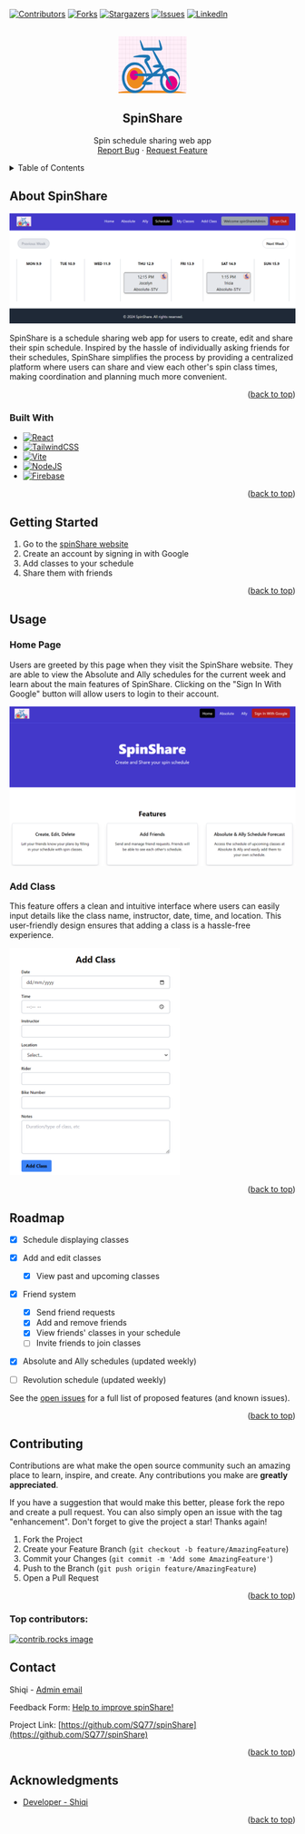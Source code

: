 <a id="readme-top"></a>

<!--
*** I'm using markdown "reference style" links for readability.
*** Reference links are enclosed in brackets [ ] instead of parentheses ( ).
*** See the bottom of this document for the declaration of the reference variables
*** for contributors-url, forks-url, etc. This is an optional, concise syntax you may use.
*** https://www.markdownguide.org/basic-syntax/#reference-style-links
-->
[![Contributors][contributors-shield]][contributors-url]
[![Forks][forks-shield]][forks-url]
[![Stargazers][stars-shield]][stars-url]
[![Issues][issues-shield]][issues-url]
[![LinkedIn][linkedin-shield]][linkedin-url]


<!-- PROJECT LOGO -->
<br />
<div align="center">
  <a href="https://github.com/SQ77/spinShare">
    <img src="src/assets/images/SpinShare.png" alt="Logo" width="120" height="100">
  </a>

<h2 align="center">SpinShare</h2>
  <p align="center">
    Spin schedule sharing web app
    <br />
    <a href="https://github.com/SQ77/spinShare/issues/new?labels=bug&template=bug-report---.md">Report Bug</a>
    ·
    <a href="https://github.com/SQ77/spinShare/issues/new?labels=enhancement&template=feature-request---.md">Request Feature</a>
  </p>
</div>



<!-- TABLE OF CONTENTS -->
<details>
  <summary>Table of Contents</summary>
  <ol>
    <li>
      <a href="#about-the-project">About SpinShare</a>
      <ul>
        <li><a href="#built-with">Built With</a></li>
      </ul>
    </li>
    <li>
      <a href="#getting-started">Getting Started</a>
    </li>
    <li><a href="#usage">Usage</a></li>
    <li><a href="#roadmap">Roadmap</a></li>
    <li><a href="#contributing">Contributing</a></li>
    <li><a href="#contact">Contact</a></li>
    <li><a href="#acknowledgments">Acknowledgments</a></li>
  </ol>
</details>


<!-- ABOUT THE PROJECT -->
## About SpinShare

<img src="src/assets/images/spinShare_screenshot.png" alt="SpinShare screenshot">

<br />

SpinShare is a schedule sharing web app for users to create, edit and share their spin schedule.
Inspired by the hassle of individually asking friends for their schedules, SpinShare simplifies the process by providing a centralized platform where users can share and view each other's spin class times, making coordination and planning much more convenient. 

<p align="right">(<a href="#readme-top">back to top</a>)</p>



### Built With

* [![React][React.js]][React-url]
* [![TailwindCSS][TailwindCSS]][TailwindCSS-url]
* [![Vite][Vite]][Vite-url]
* [![NodeJS][NodeJS]][NodeJS-url]
* [![Firebase][Firebase]][Firebase-url]

<p align="right">(<a href="#readme-top">back to top</a>)</p>



<!-- GETTING STARTED -->
## Getting Started

1. Go to the [spinShare website](https://spinshare77.web.app/)
2. Create an account by signing in with Google
3. Add classes to your schedule
4. Share them with friends


<p align="right">(<a href="#readme-top">back to top</a>)</p>



<!-- USAGE EXAMPLES -->
## Usage

### Home Page

Users are greeted by this page when they visit the SpinShare website. They are able to view the Absolute and
Ally schedules for the current week and learn about the main features of SpinShare. Clicking on the 
"Sign In With Google" button will allow users to login to their account.

<img src="src/assets/images/spinShare_login.png" alt="SpinShare login" width="600" height=auto>

### Add Class

This feature offers a clean and intuitive interface where users can easily input details like the class name, instructor, date, time, and location. This user-friendly design ensures that adding a class is a hassle-free experience.

<img src="src/assets/images/spinShare_addClass.png" alt="SpinShare Add Class" width="300" height="400">

<p align="right">(<a href="#readme-top">back to top</a>)</p>



<!-- ROADMAP -->
## Roadmap

- [x] Schedule displaying classes
- [x] Add and edit classes
    - [x] View past and upcoming classes
- [x] Friend system
    - [x] Send friend requests
    - [x] Add and remove friends
    - [x] View friends' classes in your schedule
    - [ ] Invite friends to join classes
- [x] Absolute and Ally schedules (updated weekly)
- [ ] Revolution schedule (updated weekly)


See the [open issues](https://github.com/SQ77/spinShare/issues) for a full list of proposed features (and known issues).

<p align="right">(<a href="#readme-top">back to top</a>)</p>



<!-- CONTRIBUTING -->
## Contributing

Contributions are what make the open source community such an amazing place to learn, inspire, and create. Any contributions you make are **greatly appreciated**.

If you have a suggestion that would make this better, please fork the repo and create a pull request. You can also simply open an issue with the tag "enhancement".
Don't forget to give the project a star! Thanks again!

1. Fork the Project
2. Create your Feature Branch (`git checkout -b feature/AmazingFeature`)
3. Commit your Changes (`git commit -m 'Add some AmazingFeature'`)
4. Push to the Branch (`git push origin feature/AmazingFeature`)
5. Open a Pull Request

<p align="right">(<a href="#readme-top">back to top</a>)</p>

### Top contributors:

<a href="https://github.com/SQ77/spinShare/graphs/contributors">
  <img src="https://contrib.rocks/image?repo=SQ77/spinShare" alt="contrib.rocks image" />
</a>



<!-- CONTACT -->
## Contact

Shiqi - [Admin email](spinshare123@gmail.com)

Feedback Form: [Help to improve spinShare!](https://forms.gle/tdwYwGHz7By5hCn5A)

Project Link: [https://github.com/SQ77/spinShare](https://github.com/SQ77/spinShare)

<p align="right">(<a href="#readme-top">back to top</a>)</p>



<!-- ACKNOWLEDGMENTS -->
## Acknowledgments

* [Developer - Shiqi](https://github.com/SQ77/)

<p align="right">(<a href="#readme-top">back to top</a>)</p>



<!-- MARKDOWN LINKS & IMAGES -->
<!-- https://www.markdownguide.org/basic-syntax/#reference-style-links -->
[contributors-shield]: https://img.shields.io/github/contributors/SQ77/spinShare.svg?style=for-the-badge
[contributors-url]: https://github.com/SQ77/spinShare/graphs/contributors
[forks-shield]: https://img.shields.io/github/forks/SQ77/spinShare.svg?style=for-the-badge
[forks-url]: https://github.com/SQ77/spinShare/network/members
[stars-shield]: https://img.shields.io/github/stars/SQ77/spinShare.svg?style=for-the-badge
[stars-url]: https://github.com/SQ77/spinShare/stargazers
[issues-shield]: https://img.shields.io/github/issues/SQ77/spinShare.svg?style=for-the-badge
[issues-url]: https://github.com/github_username/repo_name/issues
[linkedin-shield]: https://img.shields.io/badge/-LinkedIn-black.svg?style=for-the-badge&logo=linkedin&colorB=555
[linkedin-url]: https://www.linkedin.com/in/zhu-shiqi/
[product-screenshot]: images/screenshot.png
[TailwindCSS]: https://img.shields.io/badge/Tailwind%20CSS-%2338B2AC.svg?logo=tailwind-css&logoColor=white
[TailwindCSS-url]: https://tailwindcss.com/
[React.js]: https://img.shields.io/badge/React-%2320232a.svg?logo=react&logoColor=%2361DAFB
[React-url]: https://reactjs.org/
[NodeJS]: https://img.shields.io/badge/Node.js-6DA55F?logo=node.js&logoColor=white
[NodeJS-url]: https://nodejs.org/en
[Firebase]: https://img.shields.io/badge/Firebase-039BE5?logo=Firebase&logoColor=white
[Firebase-url]: https://firebase.google.com/
[Vite]: https://img.shields.io/badge/Vite-646CFF?logo=vite&logoColor=fff
[Vite-url]: https://vitejs.dev/
